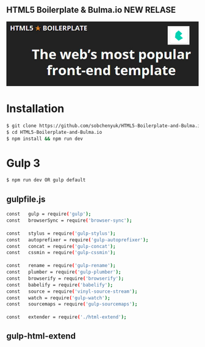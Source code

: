 ## HTML5 Boilerplate &amp; Bulma.io NEW RELASE

[![N|Solid](https://github.com/sobchenyuk/HTML5-Boilerplate-and-Bulma.io/blob/master/HTML5-Boilerplate-and-Bulma.io.png)](https://vk.com/bulmaio)

# Installation

```sh
$ git clone https://github.com/sobchenyuk/HTML5-Boilerplate-and-Bulma.io.git
$ cd HTML5-Boilerplate-and-Bulma.io
$ npm install && npm run dev
```

# Gulp 3

```sh
$ npm run dev OR gulp default
```

## gulpfile.js

```sh
const   gulp = require('gulp');
const   browserSync = require('browser-sync');

const   stylus = require('gulp-stylus');
const   autoprefixer = require('gulp-autoprefixer');
const   concat = require('gulp-concat');
const   cssmin = require('gulp-cssmin');

const   rename = require('gulp-rename');
const   plumber = require('gulp-plumber');
const   browserify = require('browserify');
const   babelify = require('babelify');
const   source = require('vinyl-source-stream');
const   watch = require('gulp-watch');
const   sourcemaps = require('gulp-sourcemaps');

const   extender = require('./html-extend');
```

## gulp-html-extend
